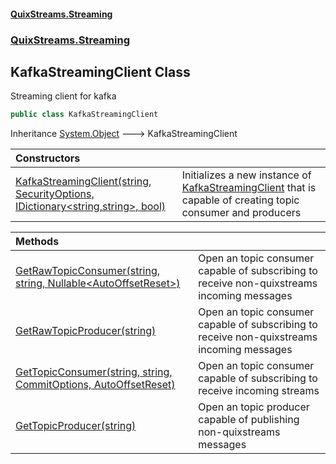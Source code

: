 #### [QuixStreams.Streaming](index.md 'index')
### [QuixStreams.Streaming](QuixStreams.Streaming.md 'QuixStreams.Streaming')

## KafkaStreamingClient Class

Streaming client for kafka

```csharp
public class KafkaStreamingClient
```

Inheritance [System.Object](https://docs.microsoft.com/en-us/dotnet/api/System.Object 'System.Object') &#129106; KafkaStreamingClient

| Constructors | |
| :--- | :--- |
| [KafkaStreamingClient(string, SecurityOptions, IDictionary&lt;string,string&gt;, bool)](KafkaStreamingClient.KafkaStreamingClient(string,SecurityOptions,IDictionary_string,string_,bool).md 'QuixStreams.Streaming.KafkaStreamingClient.KafkaStreamingClient(string, QuixStreams.Streaming.Configuration.SecurityOptions, System.Collections.Generic.IDictionary<string,string>, bool)') | Initializes a new instance of [KafkaStreamingClient](KafkaStreamingClient.md 'QuixStreams.Streaming.KafkaStreamingClient') that is capable of creating topic consumer and producers |

| Methods | |
| :--- | :--- |
| [GetRawTopicConsumer(string, string, Nullable&lt;AutoOffsetReset&gt;)](KafkaStreamingClient.GetRawTopicConsumer(string,string,Nullable_AutoOffsetReset_).md 'QuixStreams.Streaming.KafkaStreamingClient.GetRawTopicConsumer(string, string, System.Nullable<QuixStreams.Telemetry.Kafka.AutoOffsetReset>)') | Open an topic consumer capable of subscribing to receive non-quixstreams incoming messages |
| [GetRawTopicProducer(string)](KafkaStreamingClient.GetRawTopicProducer(string).md 'QuixStreams.Streaming.KafkaStreamingClient.GetRawTopicProducer(string)') | Open an topic consumer capable of subscribing to receive non-quixstreams incoming messages |
| [GetTopicConsumer(string, string, CommitOptions, AutoOffsetReset)](KafkaStreamingClient.GetTopicConsumer(string,string,CommitOptions,AutoOffsetReset).md 'QuixStreams.Streaming.KafkaStreamingClient.GetTopicConsumer(string, string, QuixStreams.Transport.Fw.CommitOptions, QuixStreams.Telemetry.Kafka.AutoOffsetReset)') | Open an topic consumer capable of subscribing to receive incoming streams |
| [GetTopicProducer(string)](KafkaStreamingClient.GetTopicProducer(string).md 'QuixStreams.Streaming.KafkaStreamingClient.GetTopicProducer(string)') | Open an topic producer capable of publishing non-quixstreams messages |
